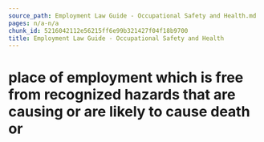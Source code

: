 ```yaml
---
source_path: Employment Law Guide - Occupational Safety and Health.md
pages: n/a-n/a
chunk_id: 5216042112e56215ff6e99b321427f04f18b9700
title: Employment Law Guide - Occupational Safety and Health
---
```

# place of employment which is free from recognized hazards that are causing or are likely to cause death or
